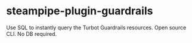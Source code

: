 # steampipe-plugin-guardrails
Use SQL to instantly query the Turbot Guardrails resources. Open source CLI. No DB required.
